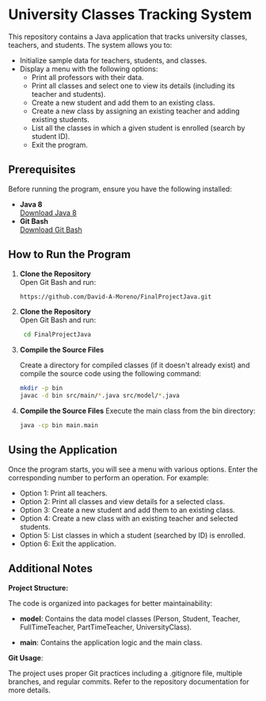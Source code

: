 # University Classes Tracking System

This repository contains a Java application that tracks university classes, teachers, and students. The system allows you to:
- Initialize sample data for teachers, students, and classes.
- Display a menu with the following options:
  - Print all professors with their data.
  - Print all classes and select one to view its details (including its teacher and students).
  - Create a new student and add them to an existing class.
  - Create a new class by assigning an existing teacher and adding existing students.
  - List all the classes in which a given student is enrolled (search by student ID).
  - Exit the program.

## Prerequisites
Before running the program, ensure you have the following installed:
- **Java 8**  
  [Download Java 8](https://www.oracle.com/java/technologies/javase/javase8-archive-downloads.html)
- **Git Bash**  
  [Download Git Bash](https://gitforwindows.org/)

## How to Run the Program

1. **Clone the Repository**  
   Open Git Bash and run:
   ```bash
   https://github.com/David-A-Moreno/FinalProjectJava.git

2. **Clone the Repository**  
   Open Git Bash and run:
   ```bash   
    cd FinalProjectJava

3. **Compile the Source Files** 
    
    Create a directory for compiled classes (if it doesn't already exist) and compile the source code using the following command:
    ```bash 
    mkdir -p bin
    javac -d bin src/main/*.java src/model/*.java

4. **Compile the Source Files**
    Execute the main class from the bin directory:
    ```bash 
    java -cp bin main.main

## Using the Application

Once the program starts, you will see a menu with various options. Enter the corresponding number to perform an operation. For example:

- Option 1: Print all teachers.
- Option 2: Print all classes and view details for a selected class.
- Option 3: Create a new student and add them to an existing class.
- Option 4: Create a new class with an existing teacher and selected students.
- Option 5: List classes in which a student (searched by ID) is enrolled.
- Option 6: Exit the application.

## Additional Notes

**Project Structure:**

The code is organized into packages for better maintainability:

- **model**: Contains the data model classes (Person, Student, Teacher, FullTimeTeacher, PartTimeTeacher, UniversityClass).

- **main**: Contains the application logic and the main class.

**Git Usage**:

The project uses proper Git practices including a .gitignore file, multiple branches, and regular commits. Refer to the repository documentation for more details.